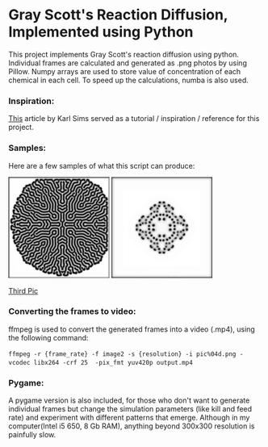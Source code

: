 # Gray Scott's Reaction Diffusion, Implemented using Python

This project implements Gray Scott's reaction diffusion using python. Individual frames are calculated and generated as .png photos by using Pillow. Numpy arrays are used to store value of concentration of each chemical in each cell. To speed up the calculations, numba is also used.

### Inspiration:

[This](http://karlsims.com/rd.html) article by Karl Sims served as a tutorial / inspiration / reference for this project.

### Samples:

Here are a few samples of what this script can produce:

![First Pic](SampleImages/pic1.png)  ![Second Pic](SampleImages/pic2.gif)

[Third Pic](SampleImages/pic3.png)

### Converting the frames to video:

ffmpeg is used to convert the generated frames into a video (.mp4), using the following command:

`ffmpeg -r {frame_rate} -f image2 -s {resolution} -i pic%04d.png -vcodec libx264 -crf 25  -pix_fmt yuv420p output.mp4`

### Pygame:

A pygame version is also included, for those who don't want to generate individual frames but change the simulation parameters (like kill and feed rate) and experiment with different patterns that emerge. Although in my computer(Intel i5 650, 8 Gb RAM), anything beyond 300x300 resolution is painfully slow.
